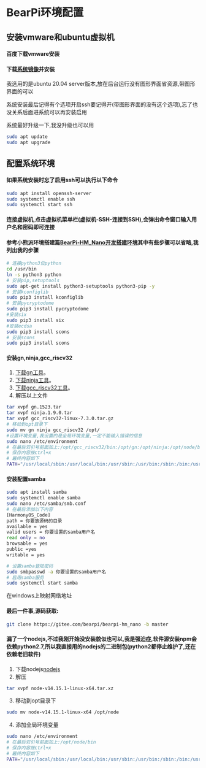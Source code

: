 # BearPi环境配置

## 安装vmware和ubuntu虚拟机

#### 百度下载vmware安装

#### 下载[系统镜像](https://mirrors.tuna.tsinghua.edu.cn/ubuntu-releases/20.04.1/ubuntu-20.04.1-live-server-amd64.iso)并安装

我选用的是ubuntu 20.04 server版本,放在后台运行没有图形界面省资源,带图形界面的可以

系统安装最后记得有个选项开启ssh要记得开(带图形界面的没有这个选项),忘了也没关系后面进系统可以再安装启用

系统最好升级一下,我没升级也可以用

~~~ bash
sudo apt update
sudo apt upgrade
~~~



## 配置系统环境

#### 如果系统安装时忘了启用ssh可以执行以下命令

~~~ bash
sudo apt install openssh-server
sudo systemctl enable ssh
sudo systemctl start ssh
~~~

#### 连接虚拟机,点击虚拟机菜单栏(虚拟机-SSH-连接到SSH),会弹出命令窗口输入用户名和密码即可连接

#### 参考小熊派环境搭建篇[BearPi-HM_Nano开发搭建环境](https://gitee.com/bearpi/bearpi-hm_nano/blob/master/applications/BearPi/BearPi-HM_Nano/docs/quick-start/BearPi-HM_Nano%E5%BC%80%E5%8F%91%E6%90%AD%E5%BB%BA%E7%8E%AF%E5%A2%83.md)其中有些步骤可以省略,我列出我的步骤

~~~ bash
# 连接python3位python
cd /usr/bin
ln -s python3 python
# 安装pip,setuptools
sudo apt-get install python3-setuptools python3-pip -y
# 安装kconfiglib
sudo pip3 install kconfiglib
# 安装pycryptodome
sudo pip3 install pycryptodome
#安装six
sudo pip3 install six
#安装ecdsa
sudo pip3 install scons
# 安装scons
sudo pip3 install scons

~~~

#### 安装gn,ninja,gcc_riscv32

1. [下载gn工具](http://tools.harmonyos.com/mirrors/gn/1523/linux/gn.1523.tar)。
2. [下载ninja工具](http://tools.harmonyos.com/mirrors/ninja/1.9.0/linux/ninja.1.9.0.tar)。
3. [下载gcc_riscv32工具](http://tools.harmonyos.com/mirrors/gcc_riscv32/7.3.0/linux/gcc_riscv32-linux-7.3.0.tar.gz)。
4. 解压以上文件
~~~ bash
tar xvpf gn.1523.tar
tar xvpf ninja.1.9.0.tar
tar xvpf gcc_riscv32-linux-7.3.0.tar.gz
# 移动到opt目录下
sudo mv gn ninja gcc_riscv32 /opt/
#设置环境变量,我设置的是全局环境变量,一定不能输入错误的信息
sudo nano /etc/environment
# 在最后双引号前面加上:/opt/gcc_riscv32/bin:/opt/gn:/opt/ninja:/opt/node/bin
# 保存内容按ctrl+x
# 最终内容如下
PATH="/usr/local/sbin:/usr/local/bin:/usr/sbin:/usr/bin:/sbin:/bin:/usr/games:/usr/local/games:/opt/gcc_riscv32/bin:/opt/gn:/opt/ninja"

~~~

#### 安装配置samba

~~~ bash
sudo apt install samba
sudo systemctl enable samba
sudo nano /etc/samba/smb.conf
# 在最后添加以下内容
[HarmonyOS_Code]
path = 你要放源码的目录
available = yes
valid users = 你要设置的samba用户名
read only = no
browsable = yes
public =yes
writable = yes

# 设置samba登陆密码
sudo smbpasswd -a 你要设置的samba用户名
# 启用samba服务
sudo systemctl start samba


~~~

在windows上映射网络地址



#### 最后一件事,源码获取:

~~~ bash
git clone https://gitee.com/bearpi/bearpi-hm_nano -b master
~~~


#### 漏了一个nodejs,不过我刚开始没安装貌似也可以,我是强迫症,软件源安装npm会依赖python2.7,所以我直接用的nodejs的二进制包(python2都停止维护了,还在依赖老旧软件)
1. 下载nodejs[nodejs](https://nodejs.org/dist/v14.15.1/node-v14.15.1-linux-x64.tar.xz)
2. 解压
~~~ bash
tar xvpf node-v14.15.1-linux-x64.tar.xz
~~~
3. 移动到opt目录下
~~~ bash
sudo mv node-v14.15.1-linux-x64 /opt/node
~~~
4. 添加全局环境变量
~~~ bash
sudo nano /etc/environment
# 在最后双引号前面加上:/opt/node/bin
# 保存内容按ctrl+x
# 最终内容如下
PATH="/usr/local/sbin:/usr/local/bin:/usr/sbin:/usr/bin:/sbin:/bin:/usr/games:/usr/local/games:/opt/gcc_riscv32/bin:/opt/gn:/opt/ninja:/opt/node/bin"
~~~



